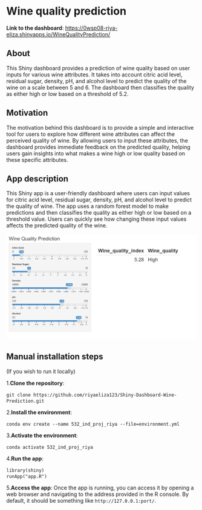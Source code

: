 # Wine quality prediction

**Link to the dashboard**: https://0wsp08-riya-eliza.shinyapps.io/WineQualityPrediction/

## About
This Shiny dashboard provides a prediction of wine quality based on user inputs for various wine attributes. It takes into account citric acid level, residual sugar, density, pH, and alcohol level to predict the quality of the wine on a scale between 5 and 6. The dashboard then classifies the quality as either high or low based on a threshold of 5.2.

## Motivation

The motivation behind this dashboard is to provide a simple and interactive tool for users to explore how different wine attributes can affect the perceived quality of wine. By allowing users to input these attributes, the dashboard provides immediate feedback on the predicted quality, helping users gain insights into what makes a wine high or low quality based on these specific attributes.

## App description
This Shiny app is a user-friendly dashboard where users can input values for citric acid level, residual sugar, density, pH, and alcohol level to predict the quality of wine. The app uses a random forest model to make predictions and then classifies the quality as either high or low based on a threshold value. Users can quickly see how changing these input values affects the predicted quality of the wine.

![alt text](https://github.com/riyaeliza123/Shiny-Dashboard-Wine-Prediction/blob/main/img/prototypes/V4.png)

## Manual installation steps
(If you wish to run it locally)

1.**Clone the repository**:
```
git clone https://github.com/riyaeliza123/Shiny-Dashboard-Wine-Prediction.git
```

2.**Install the environment**:
```
conda env create --name 532_ind_proj_riya --file=environment.yml
```

3.**Activate the environment**:
```
conda activate 532_ind_proj_riya
```
4.**Run the app**:
```
library(shiny)
runApp("app.R")
```
5.**Access the app**:
Once the app is running, you can access it by opening a web browser and navigating to the address provided in the R console. By default, it should be something like `http://127.0.0.1:port/`.
